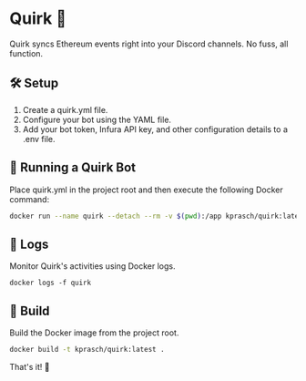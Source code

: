 # Quirk 🤨

Quirk syncs Ethereum events right into your Discord channels. No fuss, all function.

## 🛠 Setup

  1. Create a quirk.yml file.
  2. Configure your bot using the YAML file.
  3. Add your bot token, Infura API key, and other configuration details to a .env file.

## 🤖 Running a Quirk Bot

Place quirk.yml in the project root and then execute the following Docker command:

```bash
docker run --name quirk --detach --rm -v $(pwd):/app kprasch/quirk:latest
```

## 📜 Logs

Monitor Quirk's activities using Docker logs.

```
docker logs -f quirk
```

## 🔨 Build

Build the Docker image from the project root.


```bash
docker build -t kprasch/quirk:latest .
```

That's it! 🍜

